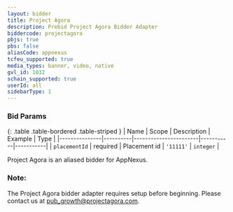 ```yaml
---
layout: bidder
title: Project Agora
description: Prebid Project Agora Bidder Adapter
biddercode: projectagora
pbjs: true
pbs: false
aliasCode: appnexus
tcfeu_supported: true
media_types: banner, video, native
gvl_id: 1032
schain_supported: true
userId: all
sidebarType: 1
---
```

### Bid Params

{: .table .table-bordered .table-striped }
| Name          | Scope    | Description           | Example   | Type      |
|---------------|----------|-----------------------|-----------|-----------|
| `placementId` | required | Placement id          | `'11111'` | `integer` |

Project Agora is an aliased bidder for AppNexus.

### Note:

The Project Agora bidder adapter requires setup before beginning. Please contact us at pub_growth@projectagora.com.
